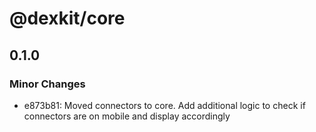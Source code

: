 # @dexkit/core

## 0.1.0

### Minor Changes

- e873b81: Moved connectors to core. Add additional logic to check if connectors are on mobile and display accordingly
